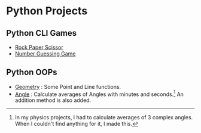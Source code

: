 # Python Projects

## Python CLI Games
 - [Rock Paper Scissor](Python%20Games/Rock_Paper_Scissor.py)
 - [Number Guessing Game](Python%20Games/Number%20Guessing%20Game.py)

## Python OOPs
 - [Geometry](OOPs/geometry.py) : Some Point and Line functions.
 - [Angle](OOPs/angle.py) : Calculate averages of Angles with minutes and seconds.[^1] An addition method is also added.

[^1]: In my physics projects, I had to calculate averages of 3 complex angles. When I couldn't find anything for it, I made this.